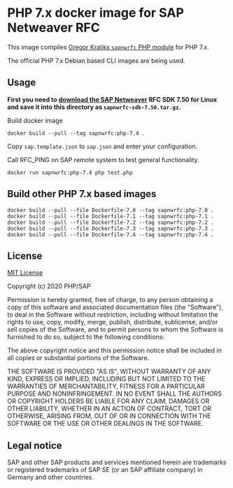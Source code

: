 # PHP 7.x docker image for SAP Netweaver RFC

This image compiles [Gregor Kraliks `sapnwrfc` PHP module][kralik] for PHP 7.x.

The official PHP 7.x Debian based CLI images are being used.

## Usage

**First you need to [download the SAP Netweaver][sapnwrfcsdk] RFC SDK 7.50 for
Linux and save it into this directory as `sapnwrfc-sdk-7.50.tar.gz`.**

Build docker image

```shell script
docker build --pull --tag sapnwrfc:php-7.4 .
```

Copy `sap.template.json` to `sap.json` and enter your configuration.

Call RFC_PING on SAP remote system to test general functionality.

```shell script
docker run sapnwrfc:php-7.4 php test.php
```

## Build other PHP 7.x based images

```shell script
docker build --pull --file Dockerfile-7.0 --tag sapnwrfc:php-7.0 .
docker build --pull --file Dockerfile-7.1 --tag sapnwrfc:php-7.1 .
docker build --pull --file Dockerfile-7.2 --tag sapnwrfc:php-7.2 .
docker build --pull --file Dockerfile-7.3 --tag sapnwrfc:php-7.3 .
docker build --pull --file Dockerfile-7.4 --tag sapnwrfc:php-7.4 .
```

## License

[MIT License](LICENSE)

Copyright (c) 2020 PHP/SAP

Permission is hereby granted, free of charge, to any person obtaining a copy
of this software and associated documentation files (the "Software"), to deal
in the Software without restriction, including without limitation the rights
to use, copy, modify, merge, publish, distribute, sublicense, and/or sell
copies of the Software, and to permit persons to whom the Software is
furnished to do so, subject to the following conditions:

The above copyright notice and this permission notice shall be included in all
copies or substantial portions of the Software.

THE SOFTWARE IS PROVIDED "AS IS", WITHOUT WARRANTY OF ANY KIND, EXPRESS OR
IMPLIED, INCLUDING BUT NOT LIMITED TO THE WARRANTIES OF MERCHANTABILITY,
FITNESS FOR A PARTICULAR PURPOSE AND NONINFRINGEMENT. IN NO EVENT SHALL THE
AUTHORS OR COPYRIGHT HOLDERS BE LIABLE FOR ANY CLAIM, DAMAGES OR OTHER
LIABILITY, WHETHER IN AN ACTION OF CONTRACT, TORT OR OTHERWISE, ARISING FROM,
OUT OF OR IN CONNECTION WITH THE SOFTWARE OR THE USE OR OTHER DEALINGS IN THE
SOFTWARE.


## Legal notice

SAP and other SAP products and services mentioned herein are trademarks or
registered trademarks of SAP SE (or an SAP affiliate company) in Germany and
other countries.

[kralik]: https://github.com/gkralik/php7-sapnwrfc "SAP NW RFC SDK extension for PHP7"
[sapnwrfcsdk]: https://gkralik.github.io/php7-sapnwrfc/installation.html#download-the-sap-nw-rfc-library "Download SAP Netweaver RFC SDK 7.50"
